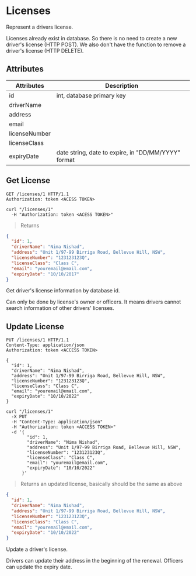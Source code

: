 # Licenses

Represent a drivers license.

Licenses already exist in database. So there is no need to create a new driver's license (HTTP POST). We also don't have the function to remove a driver's license (HTTP DELETE).

## Attributes

Attributes | Description
---------- | -----------
id | int, database primary key
driverName |
address |
email |
licenseNumber |
licenseClass |
expiryDate | date string, date to expire, in "DD/MM/YYYY" format

## Get License

```http
GET /licenses/1 HTTP/1.1
Authorization: token <ACESS TOKEN>
```

```shell
curl "/licenses/1"
  -H "Authorization: token <ACESS TOKEN>"
```

> Returns

```json
{
  "id": 1,
  "driverName": "Nima Nishad",
  "address": "Unit 1/97-99 Birriga Road, Bellevue Hill, NSW",
  "licenseNumber": "123123123Q",
  "licenseClass": "Class C",
  "email": "youremail@email.com",
  "expiryDate": "10/10/2017"
}
```

Get driver's license information by database id.

Can only be done by license's owner or officers. It means drivers cannot search information of other drivers' licenses.

## Update License

```http
PUT /licenses/1 HTTP/1.1
Content-Type: application/json
Authorization: token <ACCESS TOKEN>

{
  "id": 1,
  "driverName": "Nima Nishad",
  "address": "Unit 1/97-99 Birriga Road, Bellevue Hill, NSW",
  "licenseNumber": "123123123Q",
  "licenseClass": "Class C",
  "email": "youremail@email.com",
  "expiryDate": "10/10/2022"
}
```

```shell
curl "/licenses/1"
  -X PUT
  -H "Content-Type: application/json"
  -H "Authorization: token <ACCESS TOKEN>"
  -d '{
        "id": 1,
        "driverName": "Nima Nishad",
        "address": "Unit 1/97-99 Birriga Road, Bellevue Hill, NSW",
        "licenseNumber": "123123123Q",
        "licenseClass": "Class C",
        "email": "youremail@email.com",
        "expiryDate": "10/10/2022"
      }'
```

> Returns an updated license, basically should be the same as above

```json
{
  "id": 1,
  "driverName": "Nima Nishad",
  "address": "Unit 1/97-99 Birriga Road, Bellevue Hill, NSW",
  "licenseNumber": "123123123Q",
  "licenseClass": "Class C",
  "email": "youremail@email.com",
  "expiryDate": "10/10/2022"
}
```

Update a driver's license.

Drivers can update their address in the beginning of the renewal. Officers can update the expiry date.
